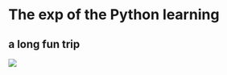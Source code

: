The exp of the Python learning
=
a long fun trip
-  
![](http://i8.tietuku.com/5302cc78171b09d4.png)
